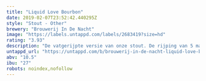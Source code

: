 ```yaml
---
title: "Liquid Love Bourbon"
date: 2019-02-07T23:52:42.440295Z
style: "Stout - Other"
brewery: "Brouwerij In De Nacht"
image: "https://labels.untappd.com/labels/2683419?size=hd"
rating: "3.93"
description: "De vatgerijpte versie van onze stout. De rijping van 5 maanden in het Bourbon vat geeft een mooie romige caramel, toffee en zachte smaak aan het bier."
untappd_url: "https://untappd.com/b/brouwerij-in-de-nacht-liquid-love-bourbon/2683419"
abv: "10.5"
ibu: "27"
robots: noindex,nofollow
---
```

